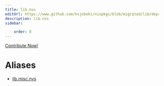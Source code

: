 ```yaml
---
title: lib.nvs
editUrl: https://www.github.com/hsjobeki/nixpkgs/blob/migrated/lib/deprecated.nix#L195C9
description: lib.nvs
sidebar:

    order: 8
---
```


<a href="https://www.github.com/hsjobeki/nixpkgs/blob/migrated/lib/deprecated.nix#L195C9">Contribute Now!</a>


# Aliases

- [lib.misc.nvs](/nix-doc-comments/reference/lib/misc/lib-misc-nvs)


